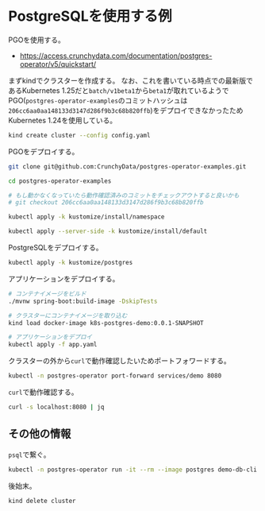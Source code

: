 # PostgreSQLを使用する例

PGOを使用する。

- https://access.crunchydata.com/documentation/postgres-operator/v5/quickstart/

まずkindでクラスターを作成する。
なお、これを書いている時点での最新版であるKubernetes 1.25だと`batch/v1beta1`から`beta1`が取れているようでPGO(`postgres-operator-examples`のコミットハッシュは`206cc6aa0aa148133d3147d286f9b3c68b820ffb`)をデプロイできなかったためKubernetes 1.24を使用している。

```bash
kind create cluster --config config.yaml
```

PGOをデプロイする。

```bash
git clone git@github.com:CrunchyData/postgres-operator-examples.git

cd postgres-operator-examples

# もし動かなくなっていたら動作確認済みのコミットをチェックアウトすると良いかも
# git checkout 206cc6aa0aa148133d3147d286f9b3c68b820ffb

kubectl apply -k kustomize/install/namespace

kubectl apply --server-side -k kustomize/install/default
```

PostgreSQLをデプロイする。

```bash
kubectl apply -k kustomize/postgres
```

アプリケーションをデプロイする。

```bash
# コンテナイメージをビルド
./mvnw spring-boot:build-image -DskipTests

# クラスターにコンテナイメージを取り込む
kind load docker-image k8s-postgres-demo:0.0.1-SNAPSHOT

# アプリケーションをデプロイ
kubectl apply -f app.yaml
```

クラスターの外から`curl`で動作確認したいためポートフォワードする。

```bash
kubectl -n postgres-operator port-forward services/demo 8080
```

`curl`で動作確認する。

```bash
curl -s localhost:8080 | jq
```

## その他の情報

`psql`で繋ぐ。

```bash
kubectl -n postgres-operator run -it --rm --image postgres demo-db-cli psql $(kubectl get secrets -n postgres-operator hippo-pguser-hippo -o go-template='{{.data.uri | base64decode}}')
```

後始末。

```bash
kind delete cluster
```

